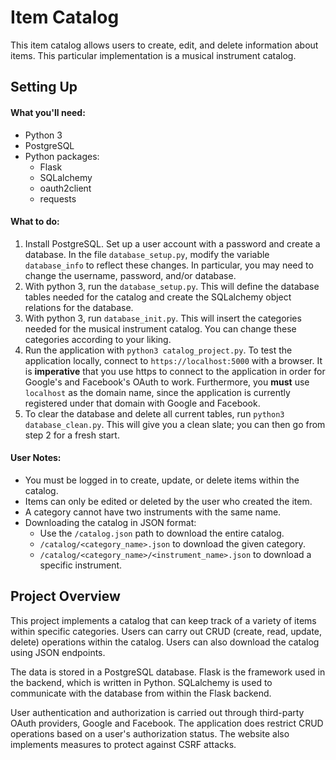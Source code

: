 # Item Catalog

This item catalog allows users to create, edit, and delete information about items. This particular implementation is a musical instrument catalog.

## Setting Up

#### What you'll need:
- Python 3
- PostgreSQL
- Python packages:
    * Flask
    * SQLalchemy
    * oauth2client
    * requests

#### What to do:
1. Install PostgreSQL. Set up a user account with a password and create a database. In the file `database_setup.py`, modify the variable `database_info` to reflect these changes. In particular, you may need to change the username, password, and/or database.
2. With python 3, run the `database_setup.py`. This will define the database tables needed for the catalog and create the SQLalchemy object relations for the database.
3. With python 3, run `database_init.py`. This will insert the categories needed for the musical instrument catalog. You can change these categories according to your liking.
4. Run the application with `python3 catalog_project.py`. To test the application locally, connect to `https://localhost:5000` with a browser. It is **imperative** that you use https to connect to the application in order for Google's and Facebook's OAuth to work. Furthermore, you **must** use `localhost` as the domain name, since the application is currently registered under that domain with Google and Facebook.
5. To clear the database and delete all current tables, run `python3 database_clean.py`. This will give you a clean slate; you can then go from step 2 for a fresh start.

#### User Notes:

- You must be logged in to create, update, or delete items within the catalog.
- Items can only be edited or deleted by the user who created the item.
- A category cannot have two instruments with the same name.
- Downloading the catalog in JSON format:
    * Use the `/catalog.json` path to download the entire catalog.
    * `/catalog/<category_name>.json` to download the given category.
    * `/catalog/<category_name>/<instrument_name>.json` to download a specific instrument.

## Project Overview

This project implements a catalog that can keep track of a variety of items within specific categories. Users can carry out CRUD (create, read, update, delete) operations within the catalog. Users can also download the catalog using JSON endpoints.

The data is stored in a PostgreSQL database. Flask is the framework used in the backend, which is written in Python. SQLalchemy is used to communicate with the database from within the Flask backend.

User authentication and authorization is carried out through third-party OAuth providers, Google and Facebook. The application does restrict CRUD operations based on a user's authorization status. The website also implements measures to protect against CSRF attacks.
